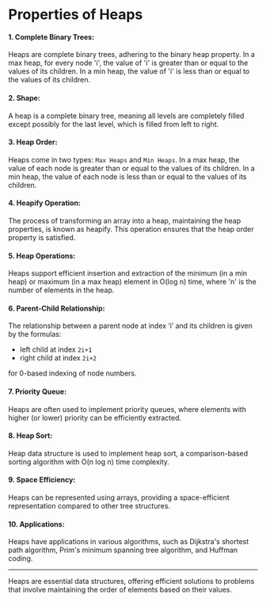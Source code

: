 # Properties of Heaps

#### 1. Complete Binary Trees:

Heaps are complete binary trees, adhering to the binary heap property. In a max heap, for every node 'i', the value of 'i' is greater than or equal to the values of its children. In a min heap, the value of 'i' is less than or equal to the values of its children.

#### 2. Shape:

A heap is a complete binary tree, meaning all levels are completely filled except possibly for the last level, which is filled from left to right.

#### 3. Heap Order:

Heaps come in two types: `Max Heaps` and `Min Heaps`. In a max heap, the value of each node is greater than or equal to the values of its children. In a min heap, the value of each node is less than or equal to the values of its children.

#### 4. Heapify Operation:

The process of transforming an array into a heap, maintaining the heap properties, is known as heapify. This operation ensures that the heap order property is satisfied.

#### 5. Heap Operations:

Heaps support efficient insertion and extraction of the minimum (in a min heap) or maximum (in a max heap) element in O(log n) time, where 'n' is the number of elements in the heap.

#### 6. Parent-Child Relationship:

The relationship between a parent node at index ‘i’ and its children is given by the formulas:

- left child at index `2i+1`
- right child at index `2i+2`

for 0-based indexing of node numbers.

#### 7. Priority Queue:

Heaps are often used to implement priority queues, where elements with higher (or lower) priority can be efficiently extracted.

#### 8. Heap Sort:

Heap data structure is used to implement heap sort, a comparison-based sorting algorithm with O(n log n) time complexity.

#### 9. Space Efficiency:

Heaps can be represented using arrays, providing a space-efficient representation compared to other tree structures.

#### 10. Applications:

Heaps have applications in various algorithms, such as Dijkstra's shortest path algorithm, Prim's minimum spanning tree algorithm, and Huffman coding.

---

Heaps are essential data structures, offering efficient solutions to problems that involve maintaining the order of elements based on their values.
